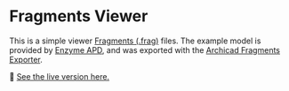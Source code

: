 # Fragments Viewer

This is a simple viewer [Fragments (.frag)](https://github.com/ThatOpen/engine_fragment) files. The example model is provided by [Enzyme APD](https://www.weareenzyme.com), and was exported with the [Archicad Fragments Exporter](https://github.com/bimdots-dev/FragmentsArchicadAddOn). 

🚀 [See the live version here.](https://bimdots-dev.github.io/FragmentsViewer)
